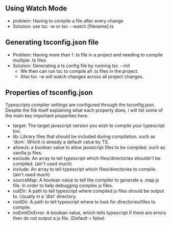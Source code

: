 ## Using Watch Mode
 - problem: Having to compile a file after every change
 - Solution: use tsc -w or tsc --watch [filename].ts

## Generating tsconfig.json file
- Problem: Having more than 1 .ts file in a project and needing to compile multiple .ts files
- Solution: Generating a ts config file by running tsc --init
  - We then can run tsc to compile all .ts files in the project. 
  - Also tsc -w will watch changes across all project changes.

## Properties of tsconfig.json
Typescripts compiler settings are configured through the tsconfig.json. Despite the file itself explaining what each property does, i will list some of the main key important properties here.
- target: The target javascript version you wish to compile your typescript too.
- lib: Library files that should be included during compilation. such as 'dom'. Which is already a default value by TS.
- allowJs: a boolean value to allow javascript files to be compiled. such as vanilla js files.
- exclude: An array to tell typescript which files/directories shouldn't be compiled. (ain't used much)
- include: An array to tell typescript which files/directories to compile. (ain't used much)
- sourceMap: A boolean value to tell the compiler to generate a .map.js file. In order to help debugging complex js files.
- outDir: A path to tell typescript where compiled js files should be output to. Usually in a 'dist' directory.
- rootDir: A path to tell typescript where to look for directories/files to compile.
- noEmitOnError: A boolean value, which tells typescript if there are errors then do not output a js file. (Default = false)